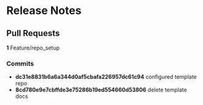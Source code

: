 # Release Notes 
## Pull Requests
**1** Feature/repo_setup
### Commits
  - **dc31e8831b6a6a344d0af5cbafa226957dc61c94** configured template repo
  - **8cd780e9e7cbffde3e75286b19ed554660d53806** delete template docs

